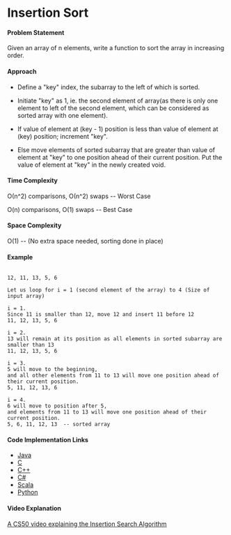 # Insertion Sort

#### Problem Statement

Given an array of n elements, write a function to sort the array in increasing order.

#### Approach

- Define a "key" index, the subarray to the left of which is sorted.
- Initiate "key" as 1, ie. the second element of array(as there is only one element to left of the second element, which can be considered as sorted array with one element).

- If value of element at (key - 1) position is less than value of element at (key) position; increment "key".
- Else move elements of sorted subarray that are greater than value of element at "key" to one position ahead of their current position. Put the value of element at "key" in the newly created void.

#### Time Complexity

О(n^2) comparisons, О(n^2) swaps -- Worst Case

O(n) comparisons, O(1) swaps -- Best Case

#### Space Complexity

O(1) -- (No extra space needed, sorting done in place)

#### Example

```

12, 11, 13, 5, 6

Let us loop for i = 1 (second element of the array) to 4 (Size of input array)

i = 1.
Since 11 is smaller than 12, move 12 and insert 11 before 12
11, 12, 13, 5, 6

i = 2.
13 will remain at its position as all elements in sorted subarray are smaller than 13
11, 12, 13, 5, 6

i = 3.
5 will move to the beginning,
and all other elements from 11 to 13 will move one position ahead of their current position.
5, 11, 12, 13, 6

i = 4.
6 will move to position after 5,
and elements from 11 to 13 will move one position ahead of their current position.
5, 6, 11, 12, 13  -- sorted array
 ```

#### Code Implementation Links

- [Java](https://github.com/TheAlgorithms/Java/blob/master/Sorts/InsertionSort.java)
- [C](https://github.com/TheAlgorithms/C/blob/master/sorting/insertion_sort.c)
- [C++](https://github.com/TheAlgorithms/C-Plus-Plus/blob/master/sorting/insertion_sort.cpp)
- [C#](https://github.com/TheAlgorithms/C-Sharp/blob/master/Algorithms/Sorters/Comparison/InsertionSorter.cs)
- [Scala](https://github.com/TheAlgorithms/Scala/blob/master/src/main/scala/Sort/InsertionSort.scala)
- [Python](https://github.com/TheAlgorithms/Python/blob/master/sorts/insertion_sort.py)

#### Video Explanation

[A CS50 video explaining the Insertion Search Algorithm](https://www.youtube.com/watch?v=DFG-XuyPYUQ)

